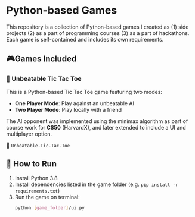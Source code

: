 #  Python-based Games

This repository is a collection of Python-based games I created as (1) side projects (2) as a part of programming courses (3) as a part of hackathons. Each game is self-contained and includes its own requirements.

## 🎮Games Included

### 🧠 Unbeatable Tic Tac Toe
This is a Python-based Tic Tac Toe game featuring two modes:
- **One Player Mode**: Play against an unbeatable AI
- **Two Player Mode**: Play locally with a friend

The AI opponent was implemented using the minimax algorithm as part of course work for **CS50** (HarvardX), and later extended to include a UI and multiplayer option.<br>

📁 `Unbeatable-Tic-Tac-Toe`

## 🚀 How to Run

1. Install Python 3.8
2. Install dependencies listed in the game folder (e.g. `pip install -r requirements.txt`)
3. Run the game on terminal:
   ```bash
   python [game_folder]/ui.py
    ```
